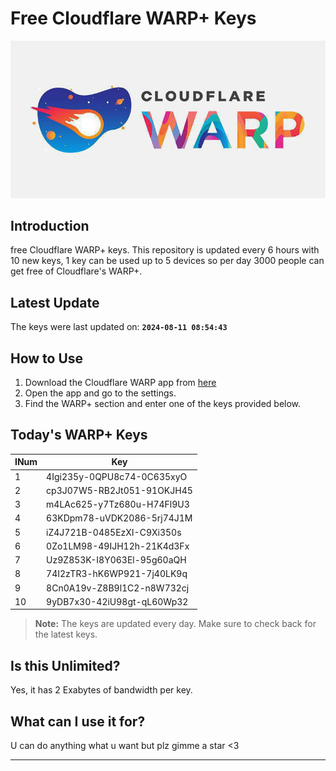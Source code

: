
# Free Cloudflare WARP+ Keys

![Banner](asset/IMG_20240629_142710_129.jpg)

## Introduction

free Cloudflare WARP+ keys. This repository is updated every 6 hours with 10 new keys, 1 key can be used up to 5 devices so per day 3000 people can get free of Cloudflare's WARP+.

## Latest Update

The keys were last updated on: **`2024-08-11 08:54:43`**

## How to Use

1. Download the Cloudflare WARP app from [here](https://1.1.1.1/)
2. Open the app and go to the settings.
3. Find the WARP+ section and enter one of the keys provided below.

## Today's WARP+ Keys

| INum | Key |
|-------|-----|
| 1     | 4Igi235y-0QPU8c74-0C635xyO               |
| 2     | cp3J07W5-RB2Jt051-91OKJH45               |
| 3     | m4LAc625-y7Tz680u-H74Fl9U3               |
| 4     | 63KDpm78-uVDK2086-5rj74J1M               |
| 5     | iZ4J721B-0485EzXI-C9Xi350s               |
| 6     | 0Zo1LM98-49IJH12h-21K4d3Fx               |
| 7     | Uz9Z853K-I8Y063El-95g60aQH               |
| 8     | 74I2zTR3-hK6WP921-7j40LK9q               |
| 9     | 8Cn0A19v-Z8B9l1C2-n8W732cj               |
| 10    | 9yDB7x30-42iU98gt-qL60Wp32               |


> **Note:** The keys are updated every day. Make sure to check back for the latest keys.

## Is this Unlimited?

Yes, it has 2 Exabytes of bandwidth per key.

## What can I use it for?
U can do anything what u want but plz gimme a star <3

---
